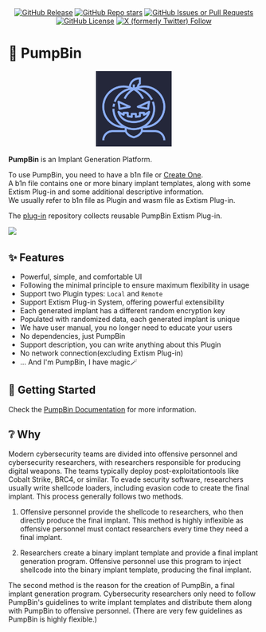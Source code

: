 <div align="center">
  <a href="https://github.com/pumpbin/pumpbin/releases/latest">
    <img alt="GitHub Release" src="https://img.shields.io/github/v/release/pumpbin/pumpbin?sort=semver&filter=v*.*.*&display_name=tag&style=for-the-badge&labelColor=%2324273a&color=%238aadf4"></a>
    
  <a href="https://github.com/pumpbin/pumpbin/stargazers">
  <img alt="GitHub Repo stars" src="https://img.shields.io/github/stars/pumpbin/pumpbin?style=for-the-badge&labelColor=%2324273a&color=%23f5bde6"></a>
  
  <a href="https://github.com/pumpbin/pumpbin/issues">
  <img alt="GitHub Issues or Pull Requests" src="https://img.shields.io/github/issues/pumpbin/pumpbin?style=for-the-badge&labelColor=%2324273a&color=%23ed8796"></a>

  <a href="https://github.com/pumpbin/pumpbin/blob/main/LICENSE">
    <img alt="GitHub License" src="https://img.shields.io/github/license/pumpbin/pumpbin?style=for-the-badge&labelColor=%2324273a&color=%23eed49f"></a>
  
  <a href="https://x.com/b1nhack">
  <img alt="X (formerly Twitter) Follow" src="https://img.shields.io/twitter/follow/b1nhack?style=for-the-badge&logo=x&label=FOLLOW&labelColor=%2324273a&color=%237dc4e4"></a>
</div>

# 🎃 PumpBin

<p align="center">
  <img src="logo/pumpbin-256x256.png" height="30%" width="30%">
</p>

**PumpBin** is an Implant Generation Platform.

To use PumpBin, you need to have a b1n file or [Create One](https://pumpbin.b1n.io/dev/start.html).\
A b1n file contains one or more binary implant templates, along with some Extism Plug-in and some additional descriptive information.\
We usually refer to b1n file as Plugin and wasm file as Extism Plug-in.

The [plug-in](https://github.com/pumpbin/plug-in) repository collects reusable PumpBin Extism Plug-in.

![](https://github.com/pumpbin/pumpbin/assets/120295547/7f4a662e-3a78-4b16-a7bc-7f55d3369ec2)

## ✨ Features

- Powerful, simple, and comfortable UI
- Following the minimal principle to ensure maximum flexibility in usage
- Support two Plugin types: `Local` and `Remote`
- Support Extism Plug-in System, offering powerful extensibility
- Each generated implant has a different random encryption key
- Populated with randomized data, each generated implant is unique
- We have user manual, you no longer need to educate your users
- No dependencies, just PumpBin
- Support description, you can write anything about this Plugin
- No network connection(excluding Extism Plug-in)
- ... And I'm PumpBin, I have magic🪄

## 🚀 Getting Started

Check the [PumpBin Documentation](https://pumpbin.b1n.io) for more information.

## ❔ Why

Modern cybersecurity teams are divided into offensive personnel and cybersecurity researchers,
with researchers responsible for producing digital weapons.
The teams typically deploy post-exploitationtools like Cobalt Strike, BRC4, or similar.
To evade security software, researchers usually write shellcode loaders, including evasion code to create the final implant.
This process generally follows two methods.

1. Offensive personnel provide the shellcode to researchers, who then directly produce the final implant.
   This method is highly inflexible as offensive personnel must contact researchers every time they need a final implant.

1. Researchers create a binary implant template and provide a final implant generation program.
   Offensive personnel use this program to inject shellcode into the binary implant template, producing the final implant.

The second method is the reason for the creation of PumpBin, a final implant generation program.
Cybersecurity researchers only need to follow PumpBin's guidelines to write implant templates and
distribute them along with PumpBin to offensive personnel. (There are very few guidelines as PumpBin is highly flexible.)
